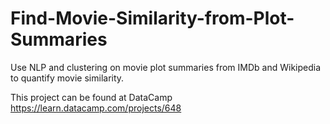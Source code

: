# Find-Movie-Similarity-from-Plot-Summaries
Use NLP and clustering on movie plot summaries from IMDb and Wikipedia to quantify movie similarity. 

This project can be found at DataCamp https://learn.datacamp.com/projects/648
